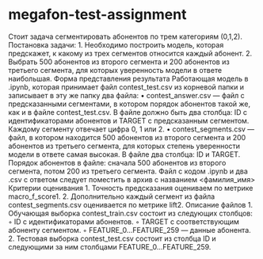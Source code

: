# megafon-test-assignment

Стоит задача сегментировать абонентов по трем категориям (0,1,2).
Постановка задачи:
    1. Необходимо построить модель, которая предскажет, к какому из трех сегментов относится каждый абонент.
    2. Выбрать 500 абонентов из второго сегмента и 200 абонентов из третьего сегмента, для которых уверенность модели в ответе наибольшая.
Форма представления результата
Работающая модель в .ipynb, которая принимает файл contest_test.csv из корневой папки и записывает в эту же папку два файла:
    • contest_answer.csv — файл с предсказанными сегментами, в котором порядок абонентов такой же, как и в файле contest_test.csv. В файле должно быть два столбца: ID с идентификаторами абонентов и TARGET с предсказанным сегментом. Каждому сегменту отвечает цифра 0, 1 или 2.
    • contest_segments.csv — файл, в котором находится 500 абонентов из второго сегмента и 200 абонентов из третьего сегмента, для которых степень уверенности модели в ответе самая высокая. В файле два столбца: ID и TARGET. Порядок абонентов в файле: сначала 500 абонентов из второго сегмента, потом 200 из третьего сегмента. 
Файл с кодом .ipynb и два .csv с ответом следует поместить в архив с названием <фамилия_имя>
Критерии оценивания
    1. Точность предсказания оцениваем по метрике macro_f_score1.
    2. Дополнительно каждый сегмент из файла contest_segments.csv оценивается по метрике lift2.
Описание файлов
    1. Обучающая выборка contest_train.csv состоит из следующих столбцов:
        ◦ ID с идентификаторами абонентов.
        ◦ TARGET с соответствующим абоненту сегментом. 
        ◦ FEATURE_0…FEATURE_259 — данные абонента.
    2. Тестовая выборка contest_test.csv состоит из столбца ID и следующими за ним столбцами FEATURE_0…FEATURE_259.

